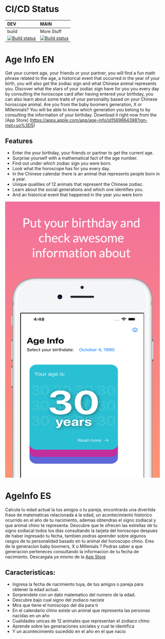 # CI/CD Status

| DEV       | MAIN       |
| :------------- | :------------- |
| build | More Stuff   | build | More Stuff   |
| [![Build status](https://build.appcenter.ms/v0.1/apps/f1ccf04b-427b-4438-98bf-02fde9e44359/branches/dev/badge)](https://appcenter.ms) | [![Build status](https://build.appcenter.ms/v0.1/apps/f1ccf04b-427b-4438-98bf-02fde9e44359/branches/main/badge)](https://appcenter.ms) |




# Age Info EN
Get your current age, your friends or your partner, you will find a fun math phrase related to the age, a historical event that occurred in the year of your birth, you will also get the zodiac sign and what Chinese animal represents you.
Discover what the stars of your zodiac sign have for you you every day by consulting the horoscope card after having entered your birthday, you can also learn about some traits of your personality based on your Chinese horoscope animal.
Are you from the baby boomers generation, X or Millennials? You will be able to know which generation you belong to by consulting the information of your birthday. Download it right now from the [App Store] (https://apps.apple.com/app/age-info/id1569664398?ign-mpt=uo%3D5)

## Features
- Enter the your birthday, your friends or partner to get the current age.
- Surprise yourself with a mathematical fact of the age number.
- Find out under which zodiac sign you were born.
- Look what the horoscope has for you every day.
- In the Chinese calendar there is an animal that represents people born in a year.
- Unique qualities of 12 animals that represent the Chinese zodiac.
- Learn about the social generations and which one identifies you.
- And an historical event that happened in the year you were born

![App Preview](Images/screen_1.png)

# AgeInfo ES
Calcula tu edad actual la tus amigos o tu pareja, encontrarás una divertida frase de matematicas relacionada a la edad, un acontecimiento historico ocurrido en el año de tu nacimiento, ademas obtendras el signo zodiacal y que animal chino te representa.
Descubre que te ofrecen las estrellas de tu signo zodiacal todos los dias consultando la tarjeta del horoscopo despues de haber ingresado tu fecha, tambien podras aprender sobre algunos rasgos de tu personalidad basado en tu animal del horoscopo chino.
Eres de la generacion baby boomers, X o Millenials ? Podras saber a que generacion perteneces consultando la informacion de tu fecha de nacimiento. Descargala ya mismo de la [App Store](https://apps.apple.com/app/age-info/id1569664398?ign-mpt=uo%3D5)

## Caracteristicas: 
- Ingresa la fecha de nacimiento tuya, de tus amigos o pareja para obtener la edad actual.
- Sorprendete con un dato matematico del numero de la edad.
- Descubre bajo cual signo del zodiaco naciste
- Mira que tiene el horoscopo del dia para ti
- En el calendario chino existe un animal que representa las personas nacidas en un año
- Cualidades unicas de 12 animales que representan el zodiaco chino
- Aprende sobre las generaciones sociales y cual te identifica
- Y un acontecimiento sucedido en el año en el que nacio
